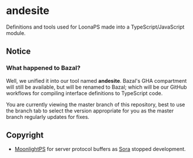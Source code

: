 # andesite
Definitions and tools used for LoonaPS made into a TypeScript/JavaScript module.

## Notice
### **What happened to Bazal?**
Well, we unified it into our tool named **andesite**. Bazal's GHA compartment will still be available, but will be renamed to Bazal; which will be our GitHub workflows for compiling interface definitions to TypeScript code.

You are currently viewing the master branch of this repository, best to use the branch tab to select the version appropriate for you as the master branch regularly updates for fixes.

## Copyright
- [MoonlightPS](https://github.com/MoonlightPS/) for server protocol buffers as [Sora](https://github.com/SoraPointa/SoraPointa-Protos) stopped development.